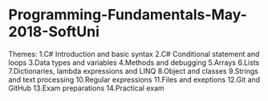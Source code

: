# Programming-Fundamentals-May-2018-SoftUni

Themes:
 1.C# Introduction and basic syntax
 2.C# Conditional statement and loops
 3.Data types and variables
 4.Methods and debugging
 5.Arrays
 6.Lists
 7.Dictionaries, lambda expressions and LINQ
 8.Object and classes
 9.Strings and text processing
 10.Regular expressions
 11.Files and exeptions
 12.Git and GitHub
 13.Exam preparations
 14.Practical exam
